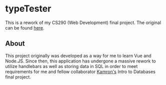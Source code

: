 # typeTester
This is a rework of my CS290 (Web Development) final project. The original can be found [here](https://github.com/amedeekirk/final-project-typetest-sergio-cameron-joseph).

## About
This project originally was developed as a way for me to learn Vue and Node.JS. Since then, this application has undergone a massive rework to utilize handlebars as well as storing data in SQL in order to meet requirements for me and fellow collaborator [Kamron's](https://github.com/ebrahimk) Intro to Databases final project.